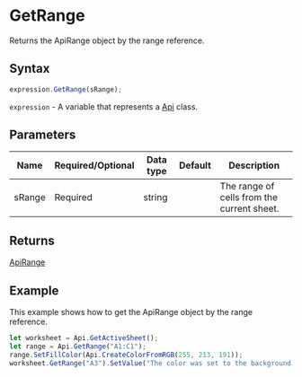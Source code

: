 # GetRange

Returns the ApiRange object by the range reference.

## Syntax

```javascript
expression.GetRange(sRange);
```

`expression` - A variable that represents a [Api](../Api.md) class.

## Parameters

| **Name** | **Required/Optional** | **Data type** | **Default** | **Description** |
| ------------- | ------------- | ------------- | ------------- | ------------- |
| sRange | Required | string |  | The range of cells from the current sheet. |

## Returns

[ApiRange](../../ApiRange/ApiRange.md)

## Example

This example shows how to get the ApiRange object by the range reference.

```javascript editor-
let worksheet = Api.GetActiveSheet();
let range = Api.GetRange("A1:C1");
range.SetFillColor(Api.CreateColorFromRGB(255, 213, 191));
worksheet.GetRange("A3").SetValue("The color was set to the background of cells A1:C1.");
```
